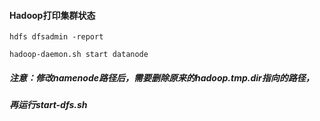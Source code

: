 #### Hadoop打印集群状态
```
hdfs dfsadmin -report
```

```
hadoop-daemon.sh start datanode
```

##### 注意：修改namenode路径后，需要删除原来的hadoop.tmp.dir指向的路径，
##### 再运行start-dfs.sh